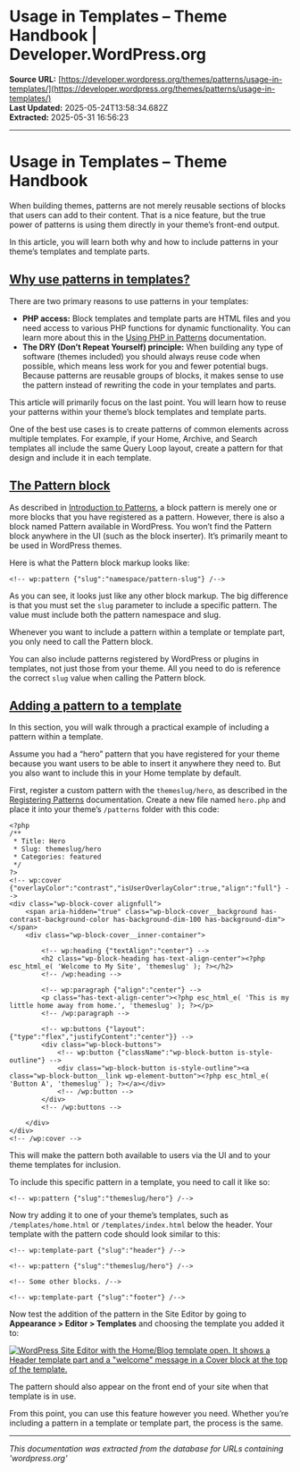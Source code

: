 # Usage in Templates – Theme Handbook | Developer.WordPress.org

**Source URL:** [https://developer.wordpress.org/themes/patterns/usage-in-templates/](https://developer.wordpress.org/themes/patterns/usage-in-templates/)  
**Last Updated:** 2025-05-24T13:58:34.682Z  
**Extracted:** 2025-05-31 16:56:23

---

# Usage in Templates – Theme Handbook

When building themes, patterns are not merely reusable sections of blocks that users can add to their content. That is a nice feature, but the true power of patterns is using them directly in your theme’s front-end output.

In this article, you will learn both why and how to include patterns in your theme’s templates and template parts.

## [Why use patterns in templates?](#why-use-patterns-in-templates)

There are two primary reasons to use patterns in your templates:

*   **PHP access:** Block templates and template parts are HTML files and you need access to various PHP functions for dynamic functionality. You can learn more about this in the [Using PHP in Patterns](https://developer.wordpress.org/themes/patterns/using-php-in-patterns/) documentation.
*   **The DRY (Don’t Repeat Yourself) principle:** When building any type of software (themes included) you should always reuse code when possible, which means less work for you and fewer potential bugs. Because patterns are reusable groups of blocks, it makes sense to use the pattern instead of rewriting the code in your templates and parts.

This article will primarily focus on the last point. You will learn how to reuse your patterns within your theme’s block templates and template parts.

One of the best use cases is to create patterns of common elements across multiple templates. For example, if your Home, Archive, and Search templates all include the same Query Loop layout, create a pattern for that design and include it in each template.

## [The Pattern block](#the-pattern-block)

As described in [Introduction to Patterns](https://developer.wordpress.org/themes/patterns/introduction-to-patterns/), a block pattern is merely one or more blocks that you have registered as a pattern. However, there is also a block named Pattern available in WordPress. You won’t find the Pattern block anywhere in the UI (such as the block inserter). It’s primarily meant to be used in WordPress themes.

Here is what the Pattern block markup looks like:

```
<!-- wp:pattern {"slug":"namespace/pattern-slug"} /-->
```

As you can see, it looks just like any other block markup. The big difference is that you must set the `slug` parameter to include a specific pattern. The value must include both the pattern namespace and slug.

Whenever you want to include a pattern within a template or template part, you only need to call the Pattern block.

You can also include patterns registered by WordPress or plugins in templates, not just those from your theme. All you need to do is reference the correct `slug` value when calling the Pattern block.

## [Adding a pattern to a template](#adding-a-pattern-to-a-template)

In this section, you will walk through a practical example of including a pattern within a template.

Assume you had a “hero” pattern that you have registered for your theme because you want users to be able to insert it anywhere they need to. But you also want to include this in your Home template by default.

First, register a custom pattern with the `themeslug/hero`, as described in the [Registering Patterns](https://developer.wordpress.org/themes/patterns/registering-patterns/) documentation. Create a new file named `hero.php` and place it into your theme’s `/patterns` folder with this code:

```
<?php
/**
 * Title: Hero
 * Slug: themeslug/hero
 * Categories: featured
 */
?>
<!-- wp:cover {"overlayColor":"contrast","isUserOverlayColor":true,"align":"full"} -->
<div class="wp-block-cover alignfull">
	<span aria-hidden="true" class="wp-block-cover__background has-contrast-background-color has-background-dim-100 has-background-dim"></span>
	<div class="wp-block-cover__inner-container">
		
		<!-- wp:heading {"textAlign":"center"} -->
		<h2 class="wp-block-heading has-text-align-center"><?php esc_html_e( 'Welcome to My Site', 'themeslug' ); ?></h2>
		<!-- /wp:heading -->

		<!-- wp:paragraph {"align":"center"} -->
		<p class="has-text-align-center"><?php esc_html_e( 'This is my little home away from home.', 'themeslug' ); ?></p>
		<!-- /wp:paragraph -->

		<!-- wp:buttons {"layout":{"type":"flex","justifyContent":"center"}} -->
		<div class="wp-block-buttons">
			<!-- wp:button {"className":"wp-block-button is-style-outline"} -->
			<div class="wp-block-button is-style-outline"><a class="wp-block-button__link wp-element-button"><?php esc_html_e( 'Button A', 'themeslug' ); ?></a></div>
			<!-- /wp:button -->
		</div>
		<!-- /wp:buttons -->

	</div>
</div>
<!-- /wp:cover -->
```

This will make the pattern both available to users via the UI and to your theme templates for inclusion.

To include this specific pattern in a template, you need to call it like so:

```
<!-- wp:pattern {"slug":"themeslug/hero"} /-->
```

Now try adding it to one of your theme’s templates, such as `/templates/home.html` or `/templates/index.html` below the header. Your template with the pattern code should look similar to this:

```
<!-- wp:template-part {"slug":"header"} /-->

<!-- wp:pattern {"slug":"themeslug/hero"} /-->

<!-- Some other blocks. /-->

<!-- wp:template-part {"slug":"footer"} /-->
```

Now test the addition of the pattern in the Site Editor by going to **Appearance > Editor > Templates** and choosing the template you added it to:

[![WordPress Site Editor with the Home/Blog template open. It shows a Header template part and a "welcome" message in a Cover block at the top of the template.](https://i0.wp.com/developer.wordpress.org/files/2024/04/template-home-pattern.webp?resize=2048%2C1061&ssl=1)](https://i0.wp.com/developer.wordpress.org/files/2024/04/template-home-pattern.webp?ssl=1)

The pattern should also appear on the front end of your site when that template is in use.

From this point, you can use this feature however you need. Whether you’re including a pattern in a template or template part, the process is the same.

---

*This documentation was extracted from the database for URLs containing 'wordpress.org'*
